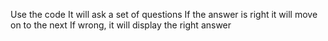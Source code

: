 Use the code
It will ask a set of questions
If the answer is right it will move on to the next
If wrong, it will display the right answer 
